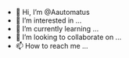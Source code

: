 - 👋 Hi, I’m @Aautomatus
- 👀 I’m interested in ...
- 🌱 I’m currently learning ...
- 💞️ I’m looking to collaborate on ...
- 📫 How to reach me ...

<!---
Aautomatus/Aautomatus is a ✨ special ✨ repository because its `README.md` (this file) appears on your GitHub profile.
You can click the Preview link to take a look at your changes.
--->
